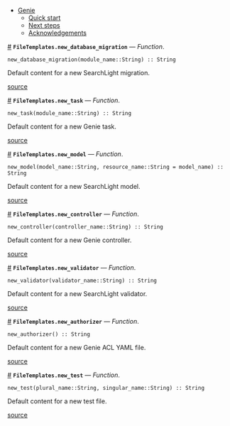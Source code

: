 

- [Genie](index.md#Genie-1)
    - [Quick start](index.md#Quick-start-1)
    - [Next steps](index.md#Next-steps-1)
    - [Acknowledgements](index.md#Acknowledgements-1)

<a id='FileTemplates.new_database_migration' href='#FileTemplates.new_database_migration'>#</a>
**`FileTemplates.new_database_migration`** &mdash; *Function*.



```
new_database_migration(module_name::String) :: String
```

Default content for a new SearchLight migration.


<a target='_blank' href='https://github.com/essenciary/Genie.jl/tree/bbc5671fb81149c8da565a16ed27d1cf7fd2ccfc/src/FileTemplates.jl#L9-L13' class='documenter-source'>source</a><br>

<a id='FileTemplates.new_task' href='#FileTemplates.new_task'>#</a>
**`FileTemplates.new_task`** &mdash; *Function*.



```
new_task(module_name::String) :: String
```

Default content for a new Genie task.


<a target='_blank' href='https://github.com/essenciary/Genie.jl/tree/bbc5671fb81149c8da565a16ed27d1cf7fd2ccfc/src/FileTemplates.jl#L35-L39' class='documenter-source'>source</a><br>

<a id='FileTemplates.new_model' href='#FileTemplates.new_model'>#</a>
**`FileTemplates.new_model`** &mdash; *Function*.



```
new_model(model_name::String, resource_name::String = model_name) :: String
```

Default content for a new SearchLight model.


<a target='_blank' href='https://github.com/essenciary/Genie.jl/tree/bbc5671fb81149c8da565a16ed27d1cf7fd2ccfc/src/FileTemplates.jl#L61-L65' class='documenter-source'>source</a><br>

<a id='FileTemplates.new_controller' href='#FileTemplates.new_controller'>#</a>
**`FileTemplates.new_controller`** &mdash; *Function*.



```
new_controller(controller_name::String) :: String
```

Default content for a new Genie controller.


<a target='_blank' href='https://github.com/essenciary/Genie.jl/tree/bbc5671fb81149c8da565a16ed27d1cf7fd2ccfc/src/FileTemplates.jl#L133-L137' class='documenter-source'>source</a><br>

<a id='FileTemplates.new_validator' href='#FileTemplates.new_validator'>#</a>
**`FileTemplates.new_validator`** &mdash; *Function*.



```
new_validator(validator_name::String) :: String
```

Default content for a new SearchLight validator.


<a target='_blank' href='https://github.com/essenciary/Genie.jl/tree/bbc5671fb81149c8da565a16ed27d1cf7fd2ccfc/src/FileTemplates.jl#L167-L171' class='documenter-source'>source</a><br>

<a id='FileTemplates.new_authorizer' href='#FileTemplates.new_authorizer'>#</a>
**`FileTemplates.new_authorizer`** &mdash; *Function*.



```
new_authorizer() :: String
```

Default content for a new Genie ACL YAML file.


<a target='_blank' href='https://github.com/essenciary/Genie.jl/tree/bbc5671fb81149c8da565a16ed27d1cf7fd2ccfc/src/FileTemplates.jl#L188-L192' class='documenter-source'>source</a><br>

<a id='FileTemplates.new_test' href='#FileTemplates.new_test'>#</a>
**`FileTemplates.new_test`** &mdash; *Function*.



```
new_test(plural_name::String, singular_name::String) :: String
```

Default content for a new test file.


<a target='_blank' href='https://github.com/essenciary/Genie.jl/tree/bbc5671fb81149c8da565a16ed27d1cf7fd2ccfc/src/FileTemplates.jl#L212-L216' class='documenter-source'>source</a><br>

